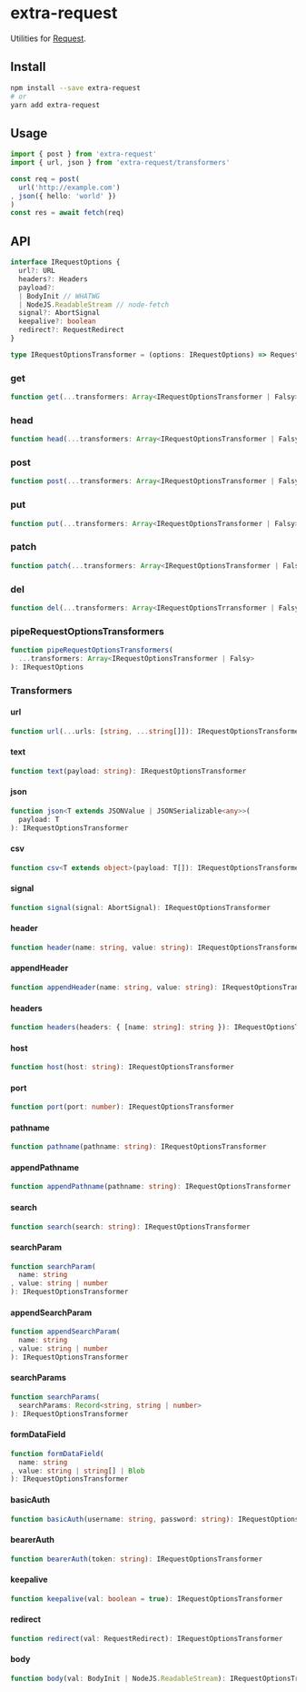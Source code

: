 # extra-request
Utilities for [Request](https://developer.mozilla.org/en-US/docs/Web/API/Request).

## Install
```sh
npm install --save extra-request
# or
yarn add extra-request
```

## Usage
```ts
import { post } from 'extra-request'
import { url, json } from 'extra-request/transformers'

const req = post(
  url('http://example.com')
, json({ hello: 'world' })
)
const res = await fetch(req)
```

## API
```ts
interface IRequestOptions {
  url?: URL
  headers?: Headers
  payload?:
  | BodyInit // WHATWG
  | NodeJS.ReadableStream // node-fetch
  signal?: AbortSignal
  keepalive?: boolean
  redirect?: RequestRedirect
}

type IRequestOptionsTransformer = (options: IRequestOptions) => RequestOptions
```

### get
```ts
function get(...transformers: Array<IRequestOptionsTransformer | Falsy>): Request
```

### head
```ts
function head(...transformers: Array<IRequestOptionsTransformer | Falsy>: Request
```

### post
```ts
function post(...transformers: Array<IRequestOptionsTransformer | Falsy>): Request
```

### put
```ts
function put(...transformers: Array<IRequestOptionsTransformer | Falsy>): Request
```

### patch
```ts
function patch(...transformers: Array<IRequestOptionsTransformer | Falsy>): Request
```

### del
```ts
function del(...transformers: Array<IRequestOptionsTrransformer | Falsy>): Request
```

### pipeRequestOptionsTransformers
```ts
function pipeRequestOptionsTransformers(
  ...transformers: Array<IRequestOptionsTransformer | Falsy>
): IRequestOptions
```

### Transformers
#### url
```ts
function url(...urls: [string, ...string[]]): IRequestOptionsTransformer
```

#### text
```ts
function text(payload: string): IRequestOptionsTransformer
```

#### json
```ts
function json<T extends JSONValue | JSONSerializable<any>>(
  payload: T
): IRequestOptionsTransformer
```

#### csv
```ts
function csv<T extends object>(payload: T[]): IRequestOptionsTransformer
```

#### signal
```ts
function signal(signal: AbortSignal): IRequestOptionsTransformer
```

#### header
```ts
function header(name: string, value: string): IRequestOptionsTransformer
```

#### appendHeader
```ts
function appendHeader(name: string, value: string): IRequestOptionsTransformer
```

#### headers
```ts
function headers(headers: { [name: string]: string }): IRequestOptionsTransformer
```

#### host
```ts
function host(host: string): IRequestOptionsTransformer
```

#### port
```ts
function port(port: number): IRequestOptionsTransformer
```

#### pathname
```ts
function pathname(pathname: string): IRequestOptionsTransformer
```

#### appendPathname
```ts
function appendPathname(pathname: string): IRequestOptionsTransformer
```

#### search
```ts
function search(search: string): IRequestOptionsTransformer
```

#### searchParam
```ts
function searchParam(
  name: string
, value: string | number
): IRequestOptionsTransformer
```

#### appendSearchParam
```ts
function appendSearchParam(
  name: string
, value: string | number
): IRequestOptionsTransformer
```

#### searchParams
```ts
function searchParams(
  searchParams: Record<string, string | number>
): IRequestOptionsTransformer
```

#### formDataField
```ts
function formDataField(
  name: string
, value: string | string[] | Blob
): IRequestOptionsTransformer
```

#### basicAuth
```ts
function basicAuth(username: string, password: string): IRequestOptionsTransformer
```

#### bearerAuth
```ts
function bearerAuth(token: string): IRequestOptionsTransformer
```

#### keepalive
```ts
function keepalive(val: boolean = true): IRequestOptionsTransformer
```

#### redirect
```ts
function redirect(val: RequestRedirect): IRequestOptionsTransformer
```

#### body
```ts
function body(val: BodyInit | NodeJS.ReadableStream): IRequestOptionsTransformer
```
